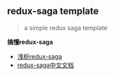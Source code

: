 redux-saga template
---

> a simple redux saga template

**搞懂redux-saga**

- [浅析redux-saga](http://blog.poetries.top/2018/08/29/redux-saga-and-redux-thunk/)
- [redux-saga中文文档](https://redux-saga-in-chinese.js.org/docs/introduction/BeginnerTutorial.html)